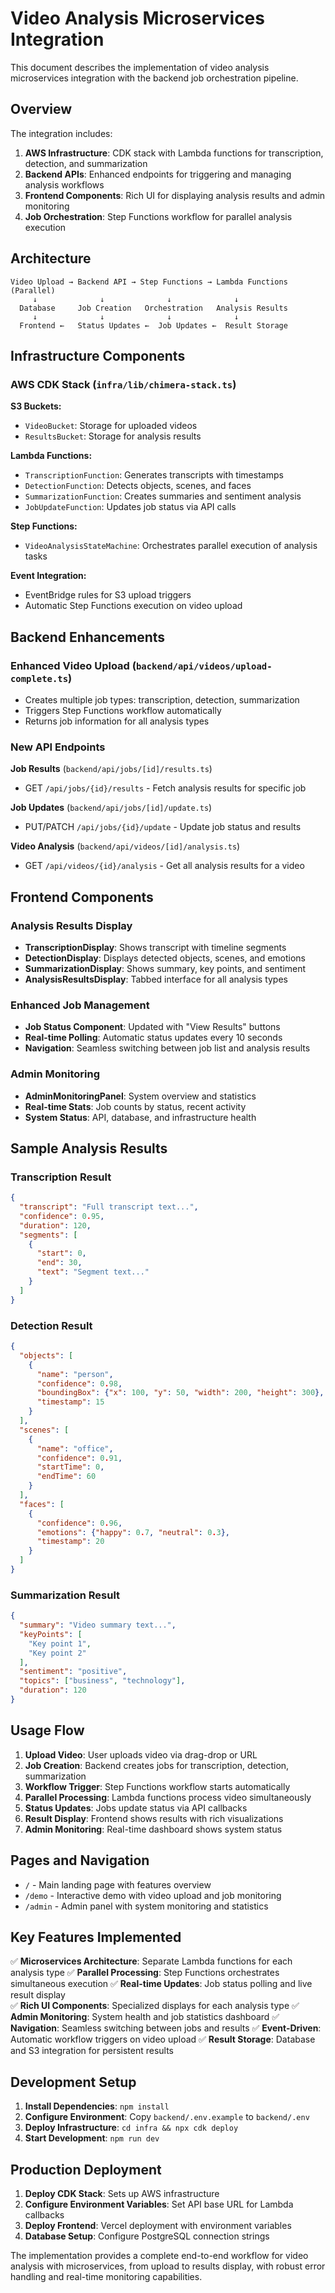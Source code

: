 # Video Analysis Microservices Integration

This document describes the implementation of video analysis microservices integration with the backend job orchestration pipeline.

## Overview

The integration includes:

1. **AWS Infrastructure**: CDK stack with Lambda functions for transcription, detection, and summarization
2. **Backend APIs**: Enhanced endpoints for triggering and managing analysis workflows
3. **Frontend Components**: Rich UI for displaying analysis results and admin monitoring
4. **Job Orchestration**: Step Functions workflow for parallel analysis execution

## Architecture

```
Video Upload → Backend API → Step Functions → Lambda Functions (Parallel)
     ↓              ↓              ↓              ↓
  Database     Job Creation   Orchestration   Analysis Results
     ↓              ↓              ↓              ↓
  Frontend ←   Status Updates ←  Job Updates ←  Result Storage
```

## Infrastructure Components

### AWS CDK Stack (`infra/lib/chimera-stack.ts`)

**S3 Buckets:**
- `VideoBucket`: Storage for uploaded videos
- `ResultsBucket`: Storage for analysis results

**Lambda Functions:**
- `TranscriptionFunction`: Generates transcripts with timestamps
- `DetectionFunction`: Detects objects, scenes, and faces
- `SummarizationFunction`: Creates summaries and sentiment analysis
- `JobUpdateFunction`: Updates job status via API calls

**Step Functions:**
- `VideoAnalysisStateMachine`: Orchestrates parallel execution of analysis tasks

**Event Integration:**
- EventBridge rules for S3 upload triggers
- Automatic Step Functions execution on video upload

## Backend Enhancements

### Enhanced Video Upload (`backend/api/videos/upload-complete.ts`)
- Creates multiple job types: transcription, detection, summarization
- Triggers Step Functions workflow automatically
- Returns job information for all analysis types

### New API Endpoints

**Job Results** (`backend/api/jobs/[id]/results.ts`)
- GET `/api/jobs/{id}/results` - Fetch analysis results for specific job

**Job Updates** (`backend/api/jobs/[id]/update.ts`)
- PUT/PATCH `/api/jobs/{id}/update` - Update job status and results

**Video Analysis** (`backend/api/videos/[id]/analysis.ts`)
- GET `/api/videos/{id}/analysis` - Get all analysis results for a video

## Frontend Components

### Analysis Results Display
- **TranscriptionDisplay**: Shows transcript with timeline segments
- **DetectionDisplay**: Displays detected objects, scenes, and emotions
- **SummarizationDisplay**: Shows summary, key points, and sentiment
- **AnalysisResultsDisplay**: Tabbed interface for all analysis types

### Enhanced Job Management
- **Job Status Component**: Updated with "View Results" buttons
- **Real-time Polling**: Automatic status updates every 10 seconds
- **Navigation**: Seamless switching between job list and analysis results

### Admin Monitoring
- **AdminMonitoringPanel**: System overview and statistics
- **Real-time Stats**: Job counts by status, recent activity
- **System Status**: API, database, and infrastructure health

## Sample Analysis Results

### Transcription Result
```json
{
  "transcript": "Full transcript text...",
  "confidence": 0.95,
  "duration": 120,
  "segments": [
    {
      "start": 0,
      "end": 30, 
      "text": "Segment text..."
    }
  ]
}
```

### Detection Result
```json
{
  "objects": [
    {
      "name": "person",
      "confidence": 0.98,
      "boundingBox": {"x": 100, "y": 50, "width": 200, "height": 300},
      "timestamp": 15
    }
  ],
  "scenes": [
    {
      "name": "office",
      "confidence": 0.91,
      "startTime": 0,
      "endTime": 60
    }
  ],
  "faces": [
    {
      "confidence": 0.96,
      "emotions": {"happy": 0.7, "neutral": 0.3},
      "timestamp": 20
    }
  ]
}
```

### Summarization Result
```json
{
  "summary": "Video summary text...",
  "keyPoints": [
    "Key point 1",
    "Key point 2"
  ],
  "sentiment": "positive",
  "topics": ["business", "technology"],
  "duration": 120
}
```

## Usage Flow

1. **Upload Video**: User uploads video via drag-drop or URL
2. **Job Creation**: Backend creates jobs for transcription, detection, summarization
3. **Workflow Trigger**: Step Functions workflow starts automatically
4. **Parallel Processing**: Lambda functions process video simultaneously
5. **Status Updates**: Jobs update status via API callbacks
6. **Result Display**: Frontend shows results with rich visualizations
7. **Admin Monitoring**: Real-time dashboard shows system status

## Pages and Navigation

- `/` - Main landing page with features overview
- `/demo` - Interactive demo with video upload and job monitoring
- `/admin` - Admin panel with system monitoring and statistics

## Key Features Implemented

✅ **Microservices Architecture**: Separate Lambda functions for each analysis type
✅ **Parallel Processing**: Step Functions orchestrates simultaneous execution
✅ **Real-time Updates**: Job status polling and live result display  
✅ **Rich UI Components**: Specialized displays for each analysis type
✅ **Admin Monitoring**: System health and job statistics dashboard
✅ **Navigation**: Seamless switching between jobs and results
✅ **Event-Driven**: Automatic workflow triggers on video upload
✅ **Result Storage**: Database and S3 integration for persistent results

## Development Setup

1. **Install Dependencies**: `npm install`
2. **Configure Environment**: Copy `backend/.env.example` to `backend/.env`
3. **Deploy Infrastructure**: `cd infra && npx cdk deploy`
4. **Start Development**: `npm run dev`

## Production Deployment

1. **Deploy CDK Stack**: Sets up AWS infrastructure
2. **Configure Environment Variables**: Set API base URL for Lambda callbacks
3. **Deploy Frontend**: Vercel deployment with environment variables
4. **Database Setup**: Configure PostgreSQL connection strings

The implementation provides a complete end-to-end workflow for video analysis with microservices, from upload to results display, with robust error handling and real-time monitoring capabilities.